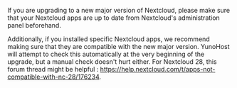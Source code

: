 If you are upgrading to a new major version of Nextcloud, please make sure that your Nextcloud apps are up to date from Nextcloud's administration panel beforehand.

Additionally, if you installed specific Nextcloud apps, we recommend making sure that they are compatible with the new major version. YunoHost will attempt to check this automatically at the very beginning of the upgrade, but a manual check doesn't hurt either. For Nextcloud 28, this forum thread might be helpful : <https://help.nextcloud.com/t/apps-not-compatible-with-nc-28/176234>.

